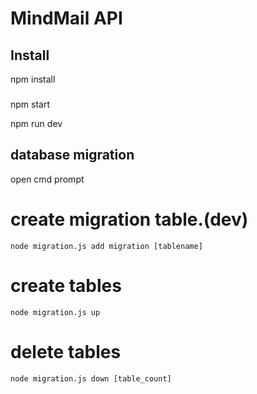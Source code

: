# MindMail API

## Install

npm install

###

npm start

npm run dev

## database migration

open cmd prompt

# create migration table.(dev)

    node migration.js add migration [tablename]

# create tables

    node migration.js up

# delete tables

    node migration.js down [table_count]
